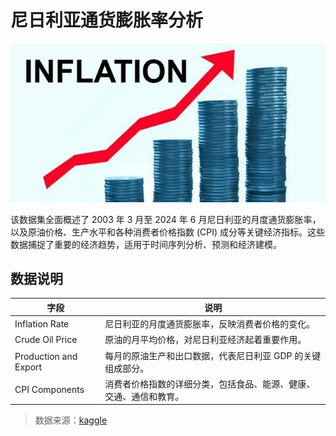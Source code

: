 # 尼日利亚通货膨胀率分析

![inflation](https://github.com/SolitaryEgo/Analysis-of-Nigeria-inflation-rate/blob/main/dataset-cover.jpg)

该数据集全面概述了 2003 年 3 月至 2024 年 6 月尼日利亚的月度通货膨胀率，以及原油价格、生产水平和各种消费者价格指数 (CPI) 成分等关键经济指标。这些数据捕捉了重要的经济趋势，适用于时间序列分析、预测和经济建模。

## 数据说明

字段 | 说明 |
|----|---- |
Inflation Rate | 尼日利亚的月度通货膨胀率，反映消费者价格的变化。 |
Crude Oil Price | 原油的月平均价格，对尼日利亚经济起着重要作用。 |
Production and Export | 每月的原油生产和出口数据，代表尼日利亚 GDP 的关键组成部分。 |
CPI Components | 消费者价格指数的详细分类，包括食品、能源、健康、交通、通信和教育。 |


>数据来源：[kaggle](https://www.kaggle.com/datasets/iamhardy/nigeria-inflation-rates/data)
